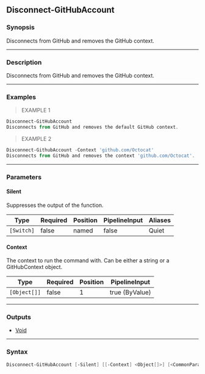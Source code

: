 Disconnect-GitHubAccount
------------------------

### Synopsis
Disconnects from GitHub and removes the GitHub context.

---

### Description

Disconnects from GitHub and removes the GitHub context.

---

### Examples
> EXAMPLE 1

```PowerShell
Disconnect-GitHubAccount
Disconnects from GitHub and removes the default GitHub context.
```
> EXAMPLE 2

```PowerShell
Disconnect-GithubAccount -Context 'github.com/Octocat'
Disconnects from GitHub and removes the context 'github.com/Octocat'.
```

---

### Parameters
#### **Silent**
Suppresses the output of the function.

|Type      |Required|Position|PipelineInput|Aliases|
|----------|--------|--------|-------------|-------|
|`[Switch]`|false   |named   |false        |Quiet  |

#### **Context**
The context to run the command with.
Can be either a string or a GitHubContext object.

|Type        |Required|Position|PipelineInput |
|------------|--------|--------|--------------|
|`[Object[]]`|false   |1       |true (ByValue)|

---

### Outputs
* [Void](https://learn.microsoft.com/en-us/dotnet/api/System.Void)

---

### Syntax
```PowerShell
Disconnect-GitHubAccount [-Silent] [[-Context] <Object[]>] [<CommonParameters>]
```
